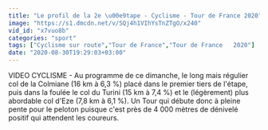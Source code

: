 ```yaml
---
title: "Le profil de la 2e \u00e9tape - Cyclisme - Tour de France 2020"
image: "https://s1.dmcdn.net/v/SQj4h1VIhYsTnZTgO/x240"
vid_id: "x7vuo8b"
categories: "sport"
tags: ["Cyclisme sur route","Tour de France","Tour de France   2020"]
date: "2020-08-30T19:29:03+03:00"
---
```

VIDEO CYCLISME - Au programme de ce dimanche, le long mais régulier col de la Colmiane (16 km à 6,3 %) placé dans le premier tiers de l'étape, puis dans la foulée le col du Turini (15 km à 7,4 %) et le (légèrement) plus abordable col d'Eze (7,8 km à 6,1 %). Un Tour qui débute donc à pleine pente pour le peloton puisque c'est près de 4 000 mètres de dénivelé positif qui attendent les coureurs.
